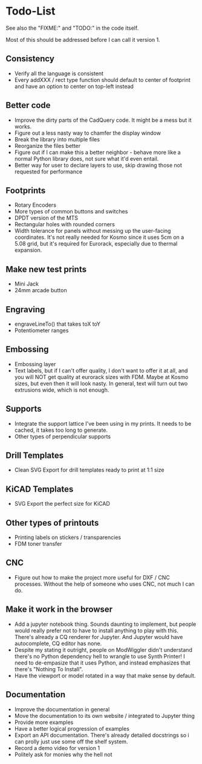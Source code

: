 # Todo-List

See also the "FIXME:" and "TODO:" in the code itself.

Most of this should be addressed before I can call it version 1.

## Consistency

- Verify all the language is consistent
- Every addXXX / rect type function should default to center of footprint and have an option to center on top-left instead

## Better code

- Improve the dirty parts of the CadQuery code. It might be a mess but it works.
- Figure out a less nasty way to chamfer the display window
- Break the library into multiple files
- Reorganize the files better
- Figure out if I can make this a better neighbor - behave more like a normal Python library does, not sure what it'd even entail.
- Better way for user to declare layers to use, skip drawing those not requested for performance

## Footprints

- Rotary Encoders
- More types of common buttons and switches
- DPDT version of the MTS
- Rectangular holes with rounded corners
- Width tolerance for panels without messing up the user-facing coordinates. It's not really needed for Kosmo since it uses 5cm on a 5.08 grid, but it's required for Eurorack, especially due to thermal expansion.

## Make new test prints

- Mini Jack 
- 24mm arcade button

## Engraving 

- engraveLineTo() that takes toX toY
- Potentiometer ranges

## Embossing

- Embossing layer
- Text labels, but if I can't offer quality, I don't want to offer it at all, and you will NOT get quality at eurorack sizes with FDM. Maybe at Kosmo sizes, but even then it will look nasty. In general, text will turn out two extrusions wide, which is not enough. 

## Supports

- Integrate the support lattice I've been using in my prints. It needs to be cached, it takes too long to generate.
- Other types of perpendicular supports

## Drill Templates

- Clean SVG Export for drill templates ready to print at 1:1 size

## KiCAD Templates

- SVG Export the perfect size for KiCAD

## Other types of printouts

- Printing labels on stickers / transparencies
- FDM toner transfer

## CNC

- Figure out how to make the project more useful for DXF / CNC processes. Without the help of someone who uses CNC, not much I can do.

## Make it work in the browser

- Add a jupyter notebook thing. Sounds daunting to implement, but people would really prefer not to have to install anything to play with this. There's already a CQ renderer for Jupyter. And Jupyter would have autocomplete, CQ editor has none.
- Despite my stating it outright, people on ModWiggler didn't understand there's no Python dependency hell to wrangle to use Synth Printer! I need to de-empasize that it uses Python, and instead emphasizes that there's "Nothing To Install".
- Have the viewport or model rotated in a way that make sense by default.

## Documentation

- Improve the documentation in general
- Move the documentation to its own website / integrated to Jupyter thing
- Provide more examples
- Have a better logical progression of examples
- Export an API documentation. There's already detailed docstrings so i can prolly just use some off the shelf system.
- Record a demo video for version 1
- Politely ask for monies why the hell not

